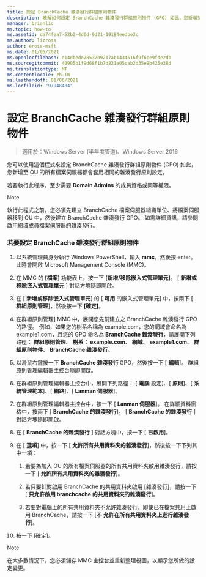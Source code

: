 ```yaml
---
title: 設定 BranchCache 雜湊發行群組原則物件
description: 瞭解如何設定 BranchCache 雜湊發行群組原則物件 (GPO) 如此，您新增至 OU 的所有檔案伺服器都會套用相同的雜湊發行原則設定。
manager: brianlic
ms.topic: how-to
ms.assetid: da74fea7-52b2-4d6d-9d21-19184eedbe3c
ms.author: lizross
author: eross-msft
ms.date: 01/05/2021
ms.openlocfilehash: e14dbede78532b9217ab1434516f9f6ce9fde2db
ms.sourcegitcommit: 40905b1f9d68f1b7d821e05cab2d35e9b425e38d
ms.translationtype: MT
ms.contentlocale: zh-TW
ms.lasthandoff: 01/06/2021
ms.locfileid: "97948484"
---
```

# <a name="configure-the-branchcache-hash-publication-group-policy-object"></a>設定 BranchCache 雜湊發行群組原則物件

>適用於：Windows Server (半年度管道)、Windows Server 2016

您可以使用這個程式來設定 BranchCache 雜湊發行群組原則物件 (GPO) 如此，您新增至 OU 的所有檔案伺服器都會套用相同的雜湊發行原則設定。

若要執行此程序，至少需要 **Domain Admins** 的成員資格或同等權限。

> [!NOTE]
> 執行此程式之前，您必須先建立 BranchCache 檔案伺服器組織單位、將檔案伺服器移到 OU 中，然後建立 BranchCache 雜湊發行 GPO。 如需詳細資訊，請參閱 [啟用網域成員檔案伺服器的雜湊發行](../../branchcache/deploy/Enable-Hash-Publication-for-Domain-Member-File-Servers.md)。

### <a name="to-configure-the-branchcache-hash-publication-group-policy-object"></a>若要設定 BranchCache 雜湊發行群組原則物件

1.  以系統管理員身分執行 Windows PowerShell，輸入 **mmc**，然後按 enter。 此時會開啟 Microsoft Management Console (MMC)。

2.  在 MMC 的 **[檔案]** 功能表上，按一下 **[新增/移除嵌入式管理單元]**。 [ **新增或移除嵌入式管理單元** ] 對話方塊隨即開啟。

3.  在 [ **新增或移除嵌入式管理單元**] 的 [ **可用** 的嵌入式管理單元] 中，按兩下 [ **群組原則管理**]，然後按一下 **[確定]**。

4.  在群組原則管理] MMC 中，展開您先前建立之 BranchCache 雜湊發行 GPO 的路徑。 例如，如果您的樹系名稱為 example.com，您的網域會命名為 example1.com，且您的 GPO 命名為 **BranchCache 雜湊發行**，請展開下列路徑： **群組原則管理**、 **樹系： example.com**、 **網域**、 **example1.com**、 **群組原則物件**、 **BranchCache 雜湊發行**。

5.  以滑鼠右鍵按一下 **BranchCache 雜湊發行** GPO，然後按一下 [ **編輯**]。 群組原則管理編輯器主控台隨即開啟。

6.  在群組原則管理編輯器主控台中，展開下列路徑： [ **電腦** 設定]、[ **原則**]、[ **系統管理範本**]、[ **網路**]、[ **Lanman 伺服器**]。

7.  在群組原則管理編輯器主控台中，按一下 [ **Lanman 伺服器**]。 在詳細資料窗格中，按兩下 [ **BranchCache 的雜湊發行**]。 [ **BranchCache 的雜湊發行** ] 對話方塊隨即開啟。

8.  在 [ **BranchCache 的雜湊發行** ] 對話方塊中，按一下 [ **已啟用**]。

9. 在 [ **選項**] 中，按一下 [ **允許所有共用資料夾的雜湊發行**]，然後按一下下列其中一項：

    1.  若要為加入 OU 的所有檔案伺服器的所有共用資料夾啟用雜湊發行，請按一下 [ **允許所有共用資料夾的雜湊發行**]。

    2.  若只要針對啟用 BranchCache 的共用資料夾啟用 [雜湊發行]，請按一下 [ **只允許啟用 branchcache 的共用資料夾的雜湊發行**]。

    3.  若要對電腦上的所有共用資料夾不允許雜湊發行，即使已在檔案共用上啟用 BranchCache，請按一下 [不 **允許在所有共用資料夾上進行雜湊發行**]。

10. 按一下 [確定]。

> [!NOTE]
> 在大多數情況下，您必須儲存 MMC 主控台並重新整理視圖，以顯示您所做的設定變更。



